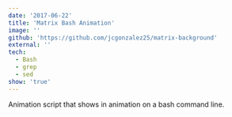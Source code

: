 ```yaml
---
date: '2017-06-22'
title: 'Matrix Bash Animation'
image: ''
github: 'https://github.com/jcgonzalez25/matrix-background'
external: ''
tech:
  - Bash
  - grep
  - sed
show: 'true'
---
```


Animation script that shows in animation on a bash command line.
